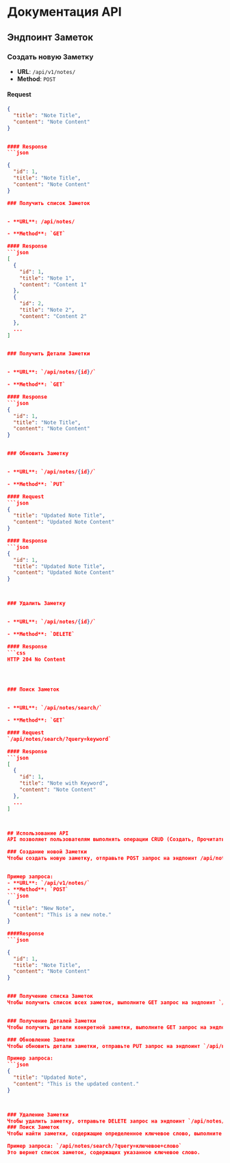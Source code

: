 # Документация API

## Эндпоинт Заметок

### Создать новую Заметку

- **URL**: `/api/v1/notes/`
- **Method**: `POST`

#### Request
```json
{
  "title": "Note Title",
  "content": "Note Content"
}


#### Response
```json

{
  "id": 1,
  "title": "Note Title",
  "content": "Note Content"
}

### Получить список Заметок


- **URL**: /api/notes/

- **Method**: `GET`

#### Response
```json
[
  {
    "id": 1,
    "title": "Note 1",
    "content": "Content 1"
  },
  {
    "id": 2,
    "title": "Note 2",
    "content": "Content 2"
  },
  ...
]


### Получить Детали Заметки


- **URL**: `/api/notes/{id}/`

- **Method**: `GET`

#### Response
```json
{
  "id": 1,
  "title": "Note Title",
  "content": "Note Content"
}


### Обновить Заметку


- **URL**: `/api/notes/{id}/`

- **Method**: `PUT`

#### Request
```json
{
  "title": "Updated Note Title",
  "content": "Updated Note Content"
}

#### Response
```json
{
  "id": 1,
  "title": "Updated Note Title",
  "content": "Updated Note Content"
}



### Удалить Заметку


- **URL**: `/api/notes/{id}/`

- **Method**: `DELETE`

#### Response
```css
HTTP 204 No Content




### Поиск Заметок


- **URL**: `/api/notes/search/`

- **Method**: `GET`

#### Request
`/api/notes/search/?query=keyword`

#### Response
```json
[
  {
    "id": 1,
    "title": "Note with Keyword",
    "content": "Note Content"
  },
  ...
]



## Использование API
API позволяет пользователям выполнять операции CRUD (Создать, Прочитать, Обновить, Удалить) для заметок. Кроме того, пользователи могут искать заметки по ключевым словам.

### Создание новой Заметки
Чтобы создать новую заметку, отправьте POST запрос на эндпоинт /api/notes/ с параметрами title и content в теле запроса.


Пример запроса:
- **URL**: `/api/v1/notes/`
- **Method**: `POST`
```json
{
  "title": "New Note",
  "content": "This is a new note."
}

####Response
```json

{
  "id": 1,
  "title": "Note Title",
  "content": "Note Content"
}


### Получение списка Заметок
Чтобы получить список всех заметок, выполните GET запрос на эндпоинт `/api/notes/`.


### Получение Деталей Заметки
Чтобы получить детали конкретной заметки, выполните GET запрос на эндпоинт `/api/notes/{id}/`, заменив {id} на идентификатор заметки.

### Обновление Заметки
Чтобы обновить детали заметки, отправьте PUT запрос на эндпоинт `/api/notes/{id}/`, заменив `{id}` на идентификатор заметки. Включите обновленные параметры `title` и `content` в теле запроса.

Пример запроса:
```json
{
  "title": "Updated Note",
  "content": "This is the updated content."
}



### Удаление Заметки
Чтобы удалить заметку, отправьте DELETE запрос на эндпоинт `/api/notes/{id}/`, заменив `{id}` на идентификатор заметки.
### Поиск Заметок
Чтобы найти заметки, содержащие определенное ключевое слово, выполните GET запрос на эндпоинт `/api/notes/search/` с параметром `query` в строке запроса.

Пример запроса: `/api/notes/search/?query=ключевое+слово`
Это вернет список заметок, содержащих указанное ключевое слово.




